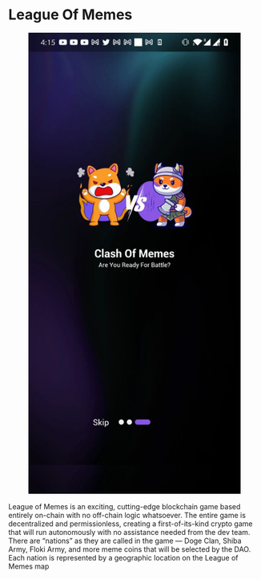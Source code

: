 # League Of Memes

<figure><img src="../.gitbook/assets/2022-09-26 04.16.00.jpg" alt=""><figcaption></figcaption></figure>

League of Memes is an exciting, cutting-edge blockchain game based entirely on-chain with no off-chain logic whatsoever. The entire game is decentralized and permissionless, creating a first-of-its-kind crypto game that will run autonomously with no assistance needed from the dev team. There are “nations” as they are called in the game — Doge Clan, Shiba Army, Floki Army, and more meme coins that will be selected by the DAO. Each nation is represented by a geographic location on the League of Memes map
